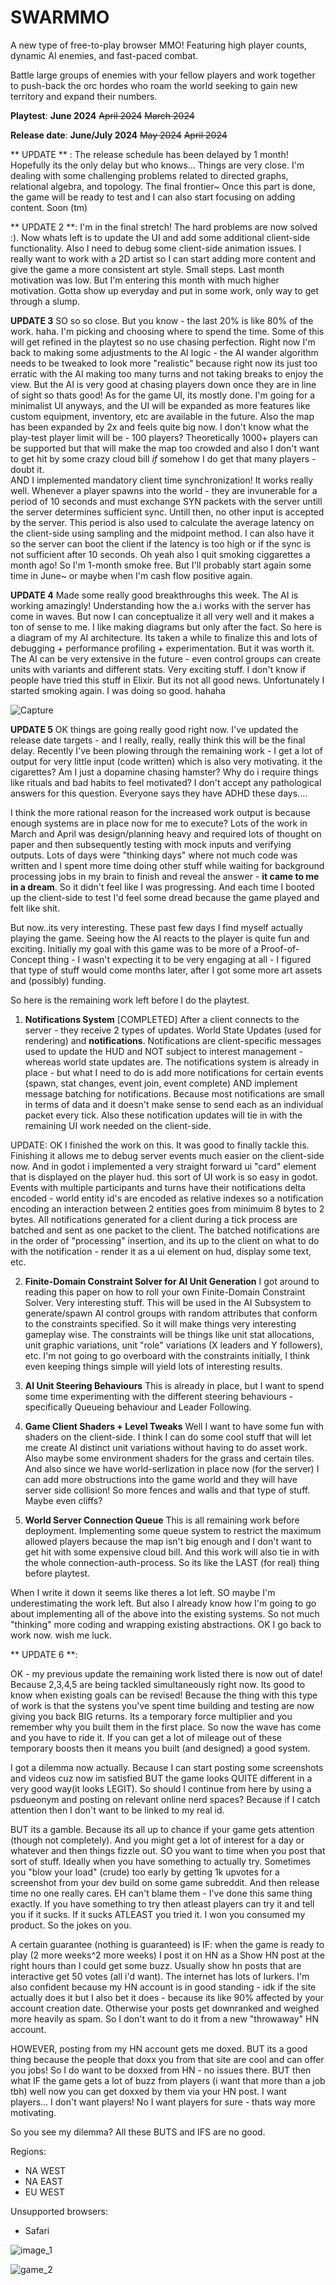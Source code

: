 # SWARMMO

A new type of free-to-play browser MMO! Featuring high player counts, dynamic AI enemies, and fast-paced combat. 

Battle large groups of enemies with your fellow players and work together to push-back the orc hordes who roam the world seeking to gain new territory and expand their numbers. 






**Playtest**:  **June 2024** ~~April 2024~~ ~~March 2024~~ 

**Release date**: **June/July 2024** ~~May 2024~~ ~~April 2024~~ 

** UPDATE ** : The release schedule has been delayed by 1 month! Hopefully its the only delay but who knows...
Things are very close. I'm dealing with some challenging problems related to directed graphs, relational algebra, and topology. The final frontier~
Once this part is done, the game will be ready to test and I can also start focusing on adding content. Soon (tm)

** UPDATE 2 **: I'm in the final stretch! The hard problems are now solved :). Now whats left is to update the UI and add some additional client-side functionality. Also I need to debug some client-side animation issues. I really want to work with a 2D artist so I can start adding more content and give the game a more consistent art style. Small steps.
Last month motivation was low. But I'm entering this month with much higher motivation. Gotta show up everyday and put in some work, only way to get through a slump. 

**UPDATE 3** SO so so close. But you know - the last 20% is like 80% of the work. haha. I'm picking and choosing where to spend the time. Some of this will get refined in the playtest so no use chasing perfection. Right now I'm back to making some adjustments to the AI logic - the AI wander algorithm needs to be tweaked to look more "realistic" because right now its just too erratic with the AI making too many turns and not taking breaks to enjoy the view. But the AI is very good at chasing players down once they are in line of sight so thats good! As for the game UI, its mostly done. I'm going for a minimalist UI anyways, and the UI will be expanded as more features like custom equipment, inventory, etc are available in the future. Also the map has been expanded by 2x  and feels quite big now. I don't know what the play-test player limit will be - 100 players? Theoretically 1000+ players can be supported but that will make the map too crowded and also I don't want to get hit by some crazy cloud bill *if* somehow I do get that many players - doubt it.  
AND I implemented mandatory client time synchronization! It works really well. Whenever a player spawns into the world - they are invunerable for a period of 10 seconds and must exchange SYN packets with the server untill the server determines sufficient sync. Untill then, no other input is accepted by the server. This period is also used to calculate the average latency on the client-side using sampling and the midpoint method. I can also have it so the server can boot the client if the latency is too high or if the sync is not sufficient after 10 seconds. 
Oh yeah also I quit smoking ciggarettes a month ago! So I'm 1-month smoke free. But I'll probably start again some time in June~ or maybe when I'm cash flow positive again. 



**UPDATE 4** Made some really good breakthroughs this week. The AI is working amazingly! Understanding how the a.i works with the server has come in waves. But now I can conceptualize it all very well and it makes a ton of sense to me. I like making diagrams but only after the fact. So here is a diagram of my AI architecture. Its taken a while to finalize this and lots of debugging + performance profiling + experimentation. But it was worth it. The AI can be very extensive in the future - even control groups can create units with variants and different stats. Very exciting stuff. I don't know if people have tried this stuff in Elixir. But its not all good news. Unfortunately I started smoking again. I was doing so good. hahaha

![Capture](https://github.com/mikhmha/SWARMMO/assets/75456828/cd6ea3bc-9fa1-490d-97c2-f2ed5e62500a)


**UPDATE 5** OK things are going really good right now. I've updated the release date targets - and I really, really, really think this will be the final delay. Recently I've been plowing through the remaining work - I get a lot of output for very little input (code written) which is also very motivating. it the cigarettes? Am I just a dopamine chasing hamster? Why do i require things like rituals and bad habits to feel motivated? I don't accept any pathological answers for this question. Everyone says they have ADHD these days....

I think the more rational reason for the increased work output is because enough systems are in place now for me to execute? Lots of the work in March and April was design/planning heavy and required lots of thought on paper and then subsequently testing with mock inputs and verifying outputs. Lots of days were "thinking days" where not much code was written and I spent more time doing other stuff while waiting for background processing jobs in my brain to finish and reveal the answer - __it came to me in a dream__. So it didn't feel like I was progressing. And each time I booted up the client-side to test I'd feel some dread because the game played and felt like shit. 

But now..its very interesting. These past few days I find myself actually playing the game. Seeing how the AI reacts to the player is quite fun and exciting. Initially my goal with this game was to be more of a Proof-of-Concept thing - I wasn't expecting it to be very engaging at all - I figured that type of stuff would come months later, after I got some more art assets and (possibly) funding.   

So here is the remaining work left before I do the playtest. 

1. **Notifications System** [COMPLETED]
After a client connects to the server - they receive 2 types of updates. World State Updates (used for rendering) and **notifications**. Notifications are client-specific messages used to update the HUD and NOT subject to interest management - whereas world state updates are. The notifications system is already in place - but what I need to do is add more notifications for certain events (spawn, stat changes, event join, event complete) AND implement message batching for notifications. Because most notifications are small in terms of data and it doesn't make sense to send each as an individual packet every tick.  Also these notification updates will tie in with the remaining UI work needed on the client-side. 

UPDATE: OK I finished the work on this. It was good to finally tackle this. Finishing it allows me to debug server events much easier on the client-side now. And in godot i implemented a very straight forward ui "card" element that is displayed on the player hud. this sort of UI work is so easy in godot. Events with multiple participants and turns have their notifications delta encoded - world entity id's are encoded as relative indexes so a notification encoding an interaction between 2 entities goes from minimuim 8 bytes to 2 bytes. All notifications generated for a client during a tick process are batched and sent as one packet to the client. The batched notifications are in the order of "processing" insertion, and its up to the client on what to do with the notification - render it as a ui element on hud, display some text, etc. 

2. **Finite-Domain Constraint Solver for AI Unit Generation** 
I got around to reading this paper on how to roll your own Finite-Domain Constraint Solver. Very interesting stuff. This will be used in the AI Subsystem to generate/spawn AI control groups with random attributes that conform to the constraints specified. So it will make things very interesting gameplay wise. The constraints will be things like unit stat allocations, unit graphic variations, unit "role" variations (X leaders and Y followers), etc. I'm not going to go overboard with the constraints initially, I think even keeping things simple will yield lots of interesting results. 

3. **AI Unit Steering Behaviours** 
This is already in place, but I want to spend some time experimenting with the different steering behaviours - specifically Queueing behaviour and Leader Following. 

4. **Game Client Shaders + Level Tweaks** 
Well I want to have some fun with shaders on the client-side. I think I can do some cool stuff that will let me create AI distinct unit variations without having to do asset work. Also maybe some environment shaders for the grass and certain tiles. And also since we have world-serlization in place now (for the server) I can add more obstructions into the game world and they will have server side collision! So more fences and walls and that type of stuff. Maybe even cliffs? 

5. **World Server Connection Queue** 
This is all remaining work before deployment. Implementing some queue system to restrict the maximum allowed players because the map isn't big enough and I don't want to get hit with some expensive cloud bill. And this work will also tie in with the whole connection-auth-process. So its like the LAST (for real) thing before playtest. 

When I write it down it seems like theres a lot left. SO maybe I'm underestimating the work left. But also I already know how I'm going to go about implementing all of the above into the existing systems. So not much "thinking" more coding and wrapping existing abstractions. OK I go back to work now. wish me luck. 


** UPDATE 6 **: 

OK - my previous update the remaining work listed there is now out of date! Because 2,3,4,5 are being tackled simultaneously right now. Its good to know when existing goals can be revised! Because the thing with this type of work is that the systens you've spent time building and testing are now giving you back BIG returns. Its a temporary force multiplier and you remember why you built them in the first place. So now the wave has come and you have to ride it. If you can get a lot of mileage out of these temporary boosts then it means you built (and designed) a good system. 

I got a dilemma now actually. Because I can start posting some screenshots and videos cuz now im satisfied BUT the game looks QUITE different in a very good way(it looks LEGIT). So should I continue from here by using a psdueonym and posting on relevant online nerd spaces? Because if I catch attention then I don't want to be linked to my real id. 

BUT its a gamble. Because its all up to chance if your game gets attention (though not completely). And you might get a lot of interest for a day or whatever and then things fizzle out. SO you want to time when you post that sort of stuff. Ideally when you have something to actually try. Sometimes you "blow your load" (crude) too early by getting 1k upvotes for a screenshot from your dev build on some game subreddit. And then release time no one really cares. EH can't blame them - I've done this same thing exactly. If you have something to try then atleast players can try it and tell you if it sucks. If it sucks ATLEAST you tried it. I won you consumed my product. So the jokes on you. 

A certain guarantee (nothing is guaranteed) is IF:  when the game is ready to play (2 more weeks^2 more weeks) I post it on HN as a Show HN post at the right hours than I could get some buzz. Usually show hn posts that are interactive get 50 votes (all i'd want). The internet has lots of lurkers. I'm also confident because my HN account is in good standing - idk if the site actually does it but I also bet it does - because its like 90% affected by your account creation date. Otherwise your posts get downranked and weighed more heavily as spam. So I don't want to do it from a new "throwaway" HN account. 

HOWEVER, posting from my HN account gets me doxed. BUT its a good thing because the people that doxx you from that site are cool and can offer you jobs! So I do want to be doxxed from HN - no issues there. BUT then what IF the game gets a lot of buzz from players (i want that more than a job tbh) well now you can get doxxed by them via your HN post. I want players... I don't want players! No I want players for sure - thats way more motivating. 


So you see my dilemma? All these BUTS and IFS are no good.  



Regions:

- NA WEST
- NA EAST
- EU WEST


Unsupported browsers:
- Safari





![image_1](https://github.com/mikhmha/SWARMMO/assets/75456828/de69cda4-665a-4762-85eb-77221634d586)

![game_2](https://github.com/mikhmha/SWARMMO/assets/75456828/dafca50b-538e-4e43-971b-48d3ac1ce8d8)
